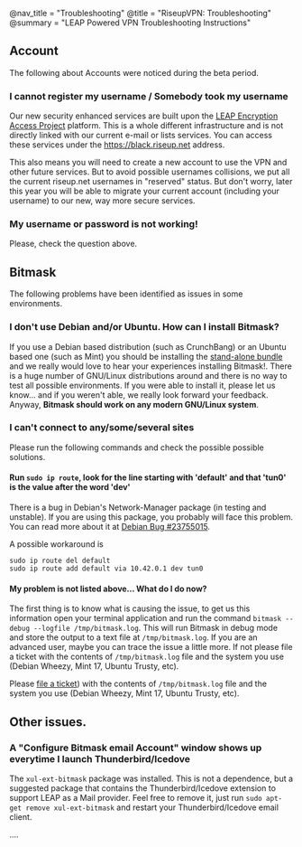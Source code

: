 @nav_title = "Troubleshooting"
@title = "RiseupVPN: Troubleshooting"
@summary = "LEAP Powered VPN Troubleshooting Instructions"

## Account

The following about Accounts were noticed during the beta period.

### I cannot register my username / Somebody took my username

Our new security enhanced services are built upon the [LEAP Encryption Access Project](https://leap.se) platform. This is a whole different infrastructure and is not directly linked with our current e-mail or lists services. You can access these services under the https://black.riseup.net address.

This also means you will need to create a new account to use the VPN and other future services. But to avoid possible usernames collisions, we put all the current riseup.net usernames in "reserved" status. But don't worry, later this year you will be able to migrate your current account (including your username) to our new, way more secure services.

### My username or password is not working!

Please, check the question above.

## Bitmask

The following problems have been identified as issues in some environments.

### I don't use Debian and/or Ubuntu. How can I install Bitmask?

If you use a Debian based distribution (such as CrunchBang) or an Ubuntu based one (such as Mint) you should be installing the [stand-alone bundle](#stand-alone-bundle) and we really would love to hear your experiences installing Bitmask!. There is a huge number of GNU/Linux distributions around and there is no way to test all possible environments. If you were able to install it, please let us know... and if you weren't able, we really look forward your feedback. Anyway, **Bitmask should work on any modern GNU/Linux system**. 

### I can't connect to any/some/several sites

Please run the following commands and check the possible possible solutions.

#### Run `sudo ip route`, look for the line starting with 'default' and that 'tun0' is the value after the word 'dev'

There is a bug in Debian's Network-Manager package (in testing and unstable). If you are using this package, you probably will face this problem. You can read more about it at [Debian Bug #23755015](https://bugs.debian.org/cgi-bin/bugreport.cgi?bug=%23755015).

A possible workaround is

    sudo ip route del default
    sudo ip route add default via 10.42.0.1 dev tun0

#### My problem is not listed above... What do I do now?

The first thing is to know what is causing the issue, to get us this information open your terminal application and run the command `bitmask --debug --logfile /tmp/bitmask.log`. This will run Bitmask in debug mode and store the output to a text file at `/tmp/bitmask.log`. If you are an advanced user, maybe you can trace the issue a little more. If not please file a ticket with the contents of `/tmp/bitmask.log` file and the system you use (Debian Wheezy, Mint 17, Ubuntu Trusty, etc).

Please [file a ticket](https://black.riseup.net/tickets/new)) with the contents of `/tmp/bitmask.log` file and the system you use (Debian Wheezy, Mint 17, Ubuntu Trusty, etc).

## Other issues.

### A "Configure Bitmask email Account" window shows up everytime I launch Thunderbird/Icedove

The `xul-ext-bitmask` package was installed. This is not a dependence, but a suggested package that contains the Thunderbird/Icedove extension to support LEAP as a Mail provider. Feel free to remove it, just run `sudo apt-get remove xul-ext-bitmask` and restart your Thunderbird/Icedove email client.

....

